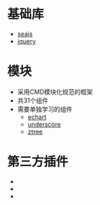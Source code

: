 # 基础库
- [seajs](http://seajs.org/)
- [jquery](http://jquery.com/)

# 模块
- 采用CMD模块化规范的框架
- 共31个组件
- 需要单独学习的组件
  - [echart](http://echarts.baidu.com/)
  - [underscore](http://underscorejs.org/)
  - [ztree]()
  
# 第三方插件
- []()
- []()
- []()

